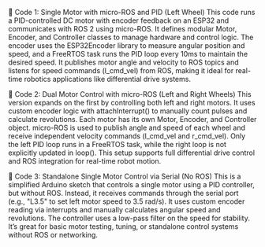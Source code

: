 
🔹 Code 1: Single Motor with micro-ROS and PID (Left Wheel)
This code runs a PID-controlled DC motor with encoder feedback on an ESP32 and communicates with ROS 2 using micro-ROS. It defines modular Motor, Encoder, and Controller classes to manage hardware and control logic. The encoder uses the ESP32Encoder library to measure angular position and speed, and a FreeRTOS task runs the PID loop every 10ms to maintain the desired speed. It publishes motor angle and velocity to ROS topics and listens for speed commands (l_cmd_vel) from ROS, making it ideal for real-time robotics applications like differential drive systems.

🔹 Code 2: Dual Motor Control with micro-ROS (Left and Right Wheels)
This version expands on the first by controlling both left and right motors. It uses custom encoder logic with attachInterrupt() to manually count pulses and calculate revolutions. Each motor has its own Motor, Encoder, and Controller object. micro-ROS is used to publish angle and speed of each wheel and receive independent velocity commands (l_cmd_vel and r_cmd_vel). Only the left PID loop runs in a FreeRTOS task, while the right loop is not explicitly updated in loop(). This setup supports full differential drive control and ROS integration for real-time robot motion.

🔹 Code 3: Standalone Single Motor Control via Serial (No ROS)
This is a simplified Arduino sketch that controls a single motor using a PID controller, but without ROS. Instead, it receives commands through the serial port (e.g., "L3.5" to set left motor speed to 3.5 rad/s). It uses custom encoder reading via interrupts and manually calculates angular speed and revolutions. The controller uses a low-pass filter on the speed for stability. It’s great for basic motor testing, tuning, or standalone control systems without ROS or networking.

